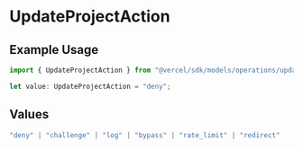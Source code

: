 # UpdateProjectAction

## Example Usage

```typescript
import { UpdateProjectAction } from "@vercel/sdk/models/operations/updateproject.js";

let value: UpdateProjectAction = "deny";
```

## Values

```typescript
"deny" | "challenge" | "log" | "bypass" | "rate_limit" | "redirect"
```